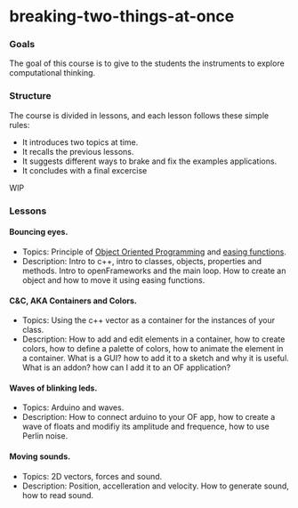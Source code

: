 # breaking-two-things-at-once

### Goals
The goal of this course is to give to the students the instruments to explore computational thinking.

### Structure
The course is divided in lessons, and each lesson follows these simple rules:

- It introduces two topics at time.
- It recalls the previous lessons.
- It suggests different ways to brake and fix the examples applications.
- It concludes with a final excercise

WIP


### Lessons

#### Bouncing eyes.
- Topics: Principle of [Object Oriented Programming](https://en.wikipedia.org/wiki/Object-oriented_programming) and [easing functions](http://easings.net/).
- Description: Intro to c++, intro to classes, objects, properties and methods. Intro to openFrameworks and the main loop. How to create an object and how to move it using easing functions.

####  C&C, AKA Containers and Colors.
- Topics: Using the c++ vector as a container for the instances of your class.
- Description: How to add and edit elements in a container, how to create colors, how to define a palette of colors, how to animate the element in a container. What is a GUI? how to add it to a sketch and why it is useful. What is an addon? how can I add it to an OF application?

#### Waves of blinking leds.
- Topics: Arduino and waves. 
- Description: How to connect arduino to your OF app, how to create a wave of floats and modifiy its amplitude and frequence, how to use Perlin noise.

#### Moving sounds.
- Topics: 2D vectors, forces and sound.
- Description: Position, accelleration and velocity. How to generate sound, how to read sound.
